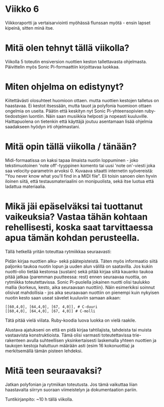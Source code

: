 # Viikko 6

Viikkoraportti ja vertaisarviointi myöhässä flunssan myötä - ensin lapset kipeinä, sitten minä itse.

# Mitä olen tehnyt tällä viikolla?
 
Viikolla 5 toteutin ensiversion nuottien keston tallettavasta ohjelmasta. Päivittelin myös Sonic Pi-formaattiin kirjoittavaa luokkaa. 

# Miten ohjelma on edistynyt?
Kiitettävästi olosuhteet huomioon ottaen. mutta nuottien kestojen talletus on haastavaa. Ei kestot itsessään, mutta tauot ja polyfonia huomioon ottaen ongelmia on useita.
Päätin että keskityn nyt Sonic Pi-yhteensopivien ruby-tiedostojen luontiin. Näin saan musiikkia helposti ja nopeasti kuuluville. Haittapuolena on tietenkin että käyttäjä joutuu asentamaan lisää ohjelmia saadakseen hyödyn irti ohjelmastani. 


# Mitä opin tällä viikolla / tänään?
Midi-formaatissa on kaksi tapaa ilmaista nuotin loppuminen - joko tekstimuotoinen 'note off'-tyyppinen komento tai uusi 'note on'-viesti joka saa velocity-parametrin arvoksi 0. Kuvaava sitaatti internetin syövereistä: "You never know what you'll find in a MIDI file". Eli toisin sanoen olen hyvin iloinen siitä, että testausmateriaalini on monipuolista, sekä itse luotua että ladattua materiaalia.


# Mikä jäi epäselväksi tai tuottanut vaikeuksia? Vastaa tähän kohtaan rehellisesti, koska saat tarvittaessa apua tämän kohdan perusteella.
Tällä hetkellä yritän toteuttaa rytmiikkaa seuraavasti:

Pidän kirjaa nuottien alku- sekä päätepisteistä. Täten myös informaatio siitä paljonko taukoa nuotin lopun ja uuden alun välillä on saatavilla. Jos kukin nuotti-olio tietää kestonsa (sustain) sekä pitää kirjaa siitä kauanko taukoa pitää jatkaa (paremman puutteessa: rest) ennen seuraavaa nuottia, on rytmiikka toteutettavissa. Sonic Pi-puolella jokainen nuotti olisi taulukko mallia {korkeus, kesto, aika seuraavaan nuottiin}. Näin esimerkiksi soinnut olisivat mahdollisia - jos aika seuraavaan nuottiin on pienempi kuin nykyisen nuotin kesto saan useat sävelet kuuluviin samaan aikaan: 
```
[[60,4,0], [64,4,0], [67, 4,0]], # C-duuri
[[60,4,0], [64,4,0], [67, 4,0]] # C-molli
```
Tätä pitää vielä viilata. Ruby-koodia luova luokka on vielä raakile.

Alustava ajatukseni on että en pidä kirjaa tahtilajista, tahdeista tai muista vastaavista konstruktioista. Tämä olisi varmasti toteutettavissa trie-rakenteen avulla suhteellisen yksinkertaisesti laskemalla yhteen nuottien ja taukojen kestoja haluttuun määrään asti (esim 16 kokonuottia) ja merkitsemällä tämän pisteen lehdeksi.

# Mitä teen seuraavaksi?
Jatkan polyfonian ja rytmiikan toteutusta. Jos tämä vaikuttaa liian haastavalta siirryn suoraan viimeistelyn ja dokumentaation pariin.

Tuntikirjanpito: ~10 h tällä viikolla.
